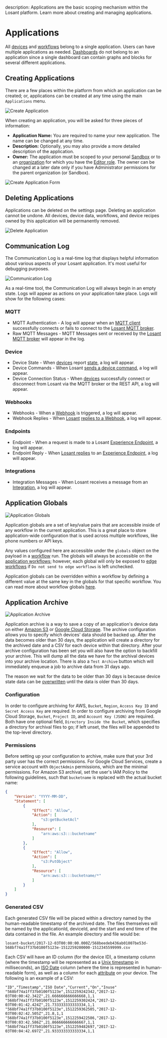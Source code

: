 description: Applications are the basic scoping mechanism within the Losant platform. Learn more about creating and managing applications.

# Applications

All [devices](/devices/overview/) and [workflows](/workflows/overview/) belong to a single application. Users can have multiple applications as needed. [Dashboards](/dashboards/overview/) do not belong to an application since a single dashboard can contain graphs and blocks for several different applications.

## Creating Applications

There are a few places within the platform from which an application can be created; or, applications can be created at any time using the main `Applications` menu.

![Create Application](/images/applications/create-application.png "Create Application")

When creating an application, you will be asked for three pieces of information:

* **Application Name:** You are required to name your new application. The name can be changed at any time.
* **Description:** Optionally, you may also provide a more detailed description of the application.
* **Owner:** The application must be scoped to your personal [Sandbox](/user-accounts/sandbox/) or to an [organization](/organizations/overview/) for which you have the [Editor role](/organizations/members/#member-roles). The owner can be changed at a later date only if you have Administrator permissions for the parent organization (or Sandbox).

![Create Application Form](/images/applications/create-application-form.png "Create Application Form")

## Deleting Applications

Applications can be deleted on the settings page. Deleting an application cannot be undone. All devices, device data, workflows, and device recipes owned by this application will be permanently removed.

![Delete Application](/images/applications/delete-application.png "Delete Application")

## Communication Log

The Communication Log is a real-time log that displays helpful information about various aspects of your Losant application. It's most useful for debugging purposes.

![Communication Log](/images/applications/communication-log-full.png "Communication Log")

As a real-time tool, the Communication Log will always begin in an empty state. Logs will appear as actions on your application take place. Logs will show for the following cases:

### MQTT

* MQTT Authentication - A log will appear when an [MQTT client](/mqtt/overview/) successfully connects or fails to connect to the [Losant MQTT broker](/mqtt/overview/).
* Raw MQTT Messages - MQTT Messages sent or received by the [Losant MQTT broker](/mqtt/overview/) will appear in the log.

### Device

* Device State - When [devices](/devices/overview/) report [state](/devices/state/), a log will appear.
* Device Commands - When Losant [sends a device command](/devices/commands/), a log will appear.
* Device Connection Status - When [devices](/devices/overview/) successfully connect or disconnect from Losant via the MQTT broker or the REST API, a log will appear.

### Webhooks

* Webhooks - When a [Webhook](/applications/webhooks/) is triggered, a log will appear.
* Webhook Replies - When [Losant](/workflows/outputs/webhook-reply/) [replies to a Webhook](/applications/webhooks/#custom-replies), a log will appear.

### Endpoints

* Endpoint - When a request is made to a Losant [Experience Endpoint](/experiences/endpoints/), a log will appear.
* Endpoint Reply - When [Losant replies](/workflows/outputs/endpoint-reply/) to an [Experience Endpoint](/experiences/endpoints/), a log will appear.

### Integrations

* Integration Messages - When Losant receives a message from an [Integration](/applications/integrations/), a log will appear.

## Application Globals

![Application Globals](/images/applications/application-globals.png "Application Globals")

Application globals are a set of key/value pairs that are accessible inside of any workflow in the current application. This is a great place to store application-wide configuration that is used across multiple workflows, like phone numbers or API keys.

Any values configured here are accessible under the `globals` object on the payload in a [workflow](/workflows/overview/) run. The globals will always be accessible on the [application workflows](/workflows/application-workflows/); however, each global will only be exposed to [edge workflows](/workflows/edge-workflows/) if `Do not send to edge workflows` is left unchecked.

Application globals can be overridden within a workflow by defining a different value at the same key in the globals for that specific workflow. You can read more about workflow globals [here](/workflows/overview/#workflow-globals).

## Application Archive

![Application Archive](/images/applications/application-archive.png "Application Archive")

Application archive is a way to save a copy of an application's device data on either [Amazon S3](https://aws.amazon.com/s3/) or [Google Cloud Storage](https://cloud.google.com/storage/). The archive configuration allows you to specify which devices' data should be backed up. After the data becomes older than 30 days, the application will create a directory for the archived date and a CSV for each device within that directory. After your archive configuration has been set you will also have the option to backfill your archive. This will dump all the data we have for the archival devices into your archive location. There is also a `Test Archive` button which will immediately enqueue a job to archive data from 31 days ago.

The reason we wait for the data to be older than 30 days is because device state data can be [overwritten](/devices/state/#overwriting-previous-state) until the data is older than 30 days.

### Configuration

In order to configure archiving for AWS, `Bucket`, `Region`, `Access Key ID` and `Secret Access Key` are required. In order to configure archiving from Google Cloud Storage, `Bucket`, `Project ID`, and `Account Key (JSON)` are required. Both have one optional field, `Directory Inside the Bucket`, which specifies a directory for archival files to go; if left unset, the files will be appended to the top-level directory.

### Permissions

Before setting up your configuration to archive, make sure that your 3rd party user has the correct permissions. For Google Cloud Services, create a service account with `ObjectAdmin` permissions, which are the minimal permissions. For Amazon S3 archival, set the user's IAM Policy to the following guidelines, such that `bucketname` is replaced with the actual bucket name:

```json
{
    "Version": "YYYY-MM-DD",
    "Statement": [
        {
            "Effect": "Allow",
            "Action": [
                "s3:getBucketAcl"
            ],
            "Resource": [
                "arn:aws:s3:::bucketname"
            ]
        },
        {
            "Effect": "Allow",
            "Action": [
                "s3:PutObject"
            ],
            "Resource": [
                "arn:aws:s3:::bucketname/*"
            ]
        }
    ]
}
```

### Generated CSV

Each generated CSV file will be placed within a directory named by the human-readable timestamp of the archived date. The files themselves will be named by the applicationId, deviceId, and the start and end time of the data contained in the file. An example directory and file would be:

```text
losant-bucket/2017-12-03T00:00:00.000Z/568beedeb436ab01007be53d-568bf74a1ff37b0100f5123e-1512259200000-1512345599999.csv
```

Each CSV will have an ID column (for the device ID), a timestamp column (where the timestamp will be represented as a [Unix timestamp](https://en.wikipedia.org/wiki/Unix_time) in milliseconds), an [ISO Date](https://en.wikipedia.org/wiki/ISO_8601) column (where the time is represented in human-readable form), as well as a column for each [attribute](/devices/overview/#device-attributes) on your device. The following is an example of a CSV:

```csv
"ID","Timestamp","ISO Date","Current","On","Inuse"
"568bf74a1ff37b0100f5123e",1512259242342,"2017-12-03T00:00:42.342Z",21.666666666666668,1,1
"568bf74a1ff37b0100f5123e",1512259302424,"2017-12-03T00:01:42.424Z",21.733333333333334,1,1
"568bf74a1ff37b0100f5123e",1512259362505,"2017-12-03T00:02:42.505Z",21.8,1,1
"568bf74a1ff37b0100f5123e",1512259422586,"2017-12-03T00:03:42.586Z",21.866666666666667,1,1
"568bf74a1ff37b0100f5123e",1512259482697,"2017-12-03T00:04:42.697Z",21.933333333333334,1,1
```
